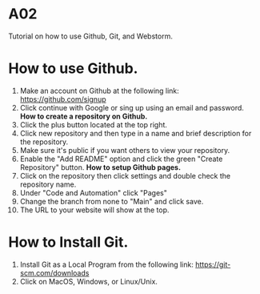 # A02
Tutorial on how to use Github, Git, and Webstorm.

# How to use Github.
1. Make an account on Github at the following link: https://github.com/signup
2. Click continue with Google or sing up using an email and password.
**How to create a repository on Github.**
1. Click the plus button located at the top right.
2. Click new repository and then type in a name and brief description for the repository.
3. Make sure it's public if you want others to view your repository.
4. Enable the "Add README" option and click the green "Create Repository" button.
**How to setup Github pages.**
1. Click on the repository then click settings and double check the repository name.
2. Under "Code and Automation" click "Pages"
3. Change the branch from none to "Main" and click save.
4. The URL to your website will show at the top.
# How to Install Git.
1. Install Git as a Local Program from the following link: https://git-scm.com/downloads
2. Click on MacOS, Windows, or Linux/Unix.

